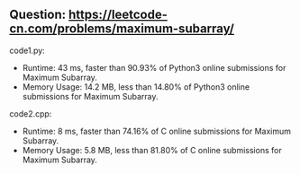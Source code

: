 ## Question: https://leetcode-cn.com/problems/maximum-subarray/

code1.py:
* Runtime: 43 ms, faster than 90.93% of Python3 online submissions for Maximum Subarray.
* Memory Usage: 14.2 MB, less than 14.80% of Python3 online submissions for Maximum Subarray.

code2.cpp:
* Runtime: 8 ms, faster than 74.16% of C online submissions for Maximum Subarray.
* Memory Usage: 5.8 MB, less than 81.80% of C online submissions for Maximum Subarray.
